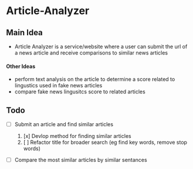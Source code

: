 # Article-Analyzer

## Main Idea

- Article Analyzer is a service/website where a user can submit
 the url of a news article and receive comparisons to similar news 
 articles 

#### Other Ideas
- perform text analysis on the article to determine a score related to lingustics used in fake news articles
- compare fake news lingusitcs score to related articles 

## Todo

- [ ] Submit an article and find similar articles
    1. [x] Devlop method for finding similar articles
    2. [ ] Refactor title for broader search (eg find key words, remove stop  words)
- [ ] Compare the most similar articles by similar sentances

